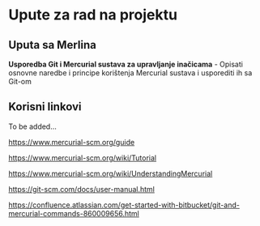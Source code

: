 # Upute za rad na projektu

## Uputa sa Merlina
**Usporedba Git i Mercurial sustava za upravljanje inačicama** - Opisati osnovne
naredbe i principe korištenja Mercurial sustava i usporediti ih sa Git-om


## Korisni linkovi
To be added...

https://www.mercurial-scm.org/guide

https://www.mercurial-scm.org/wiki/Tutorial

https://www.mercurial-scm.org/wiki/UnderstandingMercurial

https://git-scm.com/docs/user-manual.html

https://confluence.atlassian.com/get-started-with-bitbucket/git-and-mercurial-commands-860009656.html

